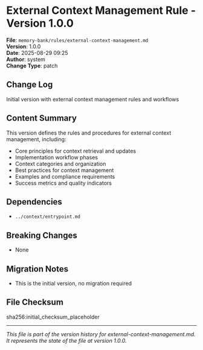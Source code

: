 # External Context Management Rule - Version 1.0.0

**File**: `memory-bank/rules/external-context-management.md`  
**Version**: 1.0.0  
**Date**: 2025-08-29 09:25  
**Author**: system  
**Change Type**: patch  

## Change Log
Initial version with external context management rules and workflows

## Content Summary
This version defines the rules and procedures for external context management, including:

- Core principles for context retrieval and updates
- Implementation workflow phases
- Context categories and organization
- Best practices for context management
- Examples and compliance requirements
- Success metrics and quality indicators

## Dependencies
- `../context/entrypoint.md`

## Breaking Changes
- None

## Migration Notes
- This is the initial version, no migration required

## File Checksum
sha256:initial_checksum_placeholder

---

*This file is part of the version history for external-context-management.md. It represents the state of the file at version 1.0.0.*
